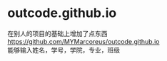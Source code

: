 # outcode.github.io
在别人的项目的基础上增加了点东西  
https://github.com/MYMarcoreus/outcode.github.io  
能够输入姓名，学号，学院，专业，班级
